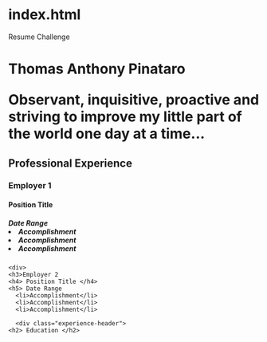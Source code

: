 # index.html
Resume Challenge
<!DOCTYPE html>
<html>
<head>
  <meta charset="utf-8">
  <meta name="viewport" content="width=device-width">
  <title>Thomas Anthony Pinataro Resume</title> 
    <link rel="stylesheet" href="style.css"/>
</head>
<body>
  <div> 
    <h1>Thomas Anthony Pinataro
    <p>Observant, inquisitive, proactive and striving to improve my little part of the world one day at a time...
  </div> 
    
  <div class="experience-header"> 
    <h2> Professional Experience </h2>
  </div> 
     
      
  <div> 
    <h3>Employer 1
    <h4> Position Title </h4>
    <h5> Date Range
      <li>Accomplishment</li>
      <li>Accomplishment</li>      
      <li>Accomplishment</li>    
  </div> 
     
    <div> 
    <h3>Employer 2
    <h4> Position Title </h4>
    <h5> Date Range
      <li>Accomplishment</li>
      <li>Accomplishment</li>      
      <li>Accomplishment</li>      
  </div> 
    
      <div class="experience-header"> 
    <h2> Education </h2>
  </div> 
      
  <div> 
  </div> 
     
    
</body>
</html>
